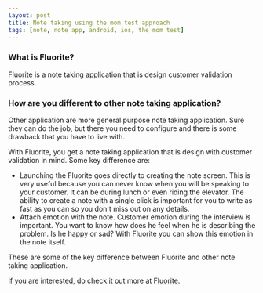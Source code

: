```yaml
---
layout: post
title: Note taking using the mom test approach
tags: [note, note app, android, ios, the mom test]
---
```


### What is Fluorite?
Fluorite is a note taking application that is design customer validation process.

### How are you different to other note taking application?
Other application are more general purpose note taking application. Sure they can do the job, but there you need to configure and there is some drawback that you have to live with.

With Fluorite, you get a note taking application that is design with customer validation in mind. Some key difference are:
- Launching the Fluorite goes directly to creating the note screen. This is very useful because you can never know when you will be speaking to your customer. It can be during lunch or even riding the elevator. The ability to create a note with a single click is important for you to write as fast as you can so you don't miss out on any details.
- Attach emotion with the note. Customer emotion during the interview is important. You want to know how does he feel when he is describing the problem. Is he happy or sad? With Fluorite you can show this emotion in the note itself.

These are some of the key difference between Fluorite and other note taking application. 

If you are interested, do check it out more at [Fluorite](https://www.getfluorite.com).


